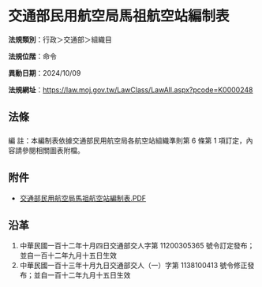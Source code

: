 # 交通部民用航空局馬祖航空站編制表




**法規類別**：行政＞交通部＞組織目

**法規位階**：命令

**異動日期**：2024/10/09  

**法規網址**：https://law.moj.gov.tw/LawClass/LawAll.aspx?pcode=K0000248



## 法條
##### 
編      註：本編制表依據交通部民用航空局各航空站組織準則第 6  條第 1  項訂定，內容請參閱相關圖表附檔。
## 附件
* [交通部民用航空局馬祖航空站編制表.PDF](https://law.moj.gov.tw/LawClass/LawGetFile.ashx?FileId=0000376839)
## 沿革
1. 中華民國一百十二年十月四日交通部交人字第 11200305365  號令訂定發布；並自一百十二年九月十五日生效
1. 中華民國一百十三年十月九日交通部交人（一）字第 1138100413 號令修正發布；並自一百十二年九月十五日生效
